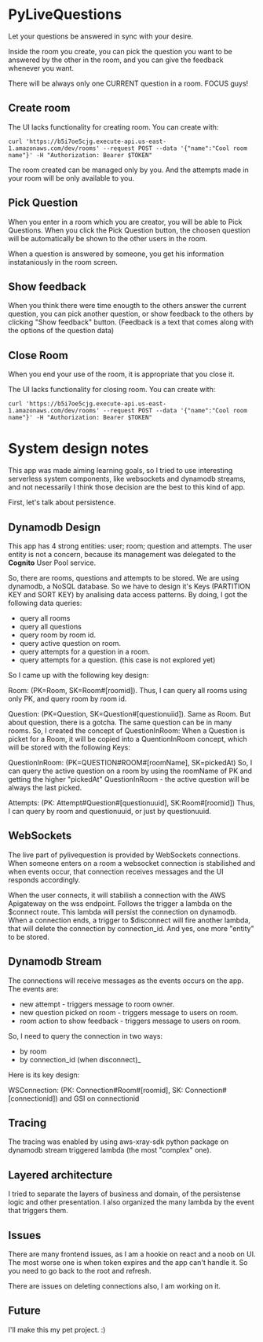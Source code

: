 PyLiveQuestions
==========

Let your questions be answered in sync with your desire.

Inside the room you create, you can pick the question you want to be answered by the other in the room, and you can give the feedback whenever you want.

There will be always only one CURRENT question in a room. FOCUS guys!

Create room
----
The UI lacks functionality for creating room. You can create with:

```
curl 'https://b5i7oe5cjg.execute-api.us-east-1.amazonaws.com/dev/rooms' --request POST --data '{"name":"Cool room name"}' -H "Authorization: Bearer $TOKEN"
```

The room created can be managed only by you. And the attempts made in your room will be only available to you.


Pick Question
----
When you enter in a room which you are creator, you will be able to Pick Questions. When you click the Pick Question button, the choosen question will be automatically be shown to the other users in the room.

When a question is answered by someone, you get his information instataniously in the room screen.


Show feedback
----
When you think there were time enougth to the others answer the current question, you can pick another question, or show feedback to the others by clicking "Show feedback" button. (Feedback is a text that comes along with the options of the question data)


Close Room
------

When you end your use of the room, it is appropriate that you close it.

The UI lacks functionality for closing room. You can create with:
```
curl 'https://b5i7oe5cjg.execute-api.us-east-1.amazonaws.com/dev/rooms' --request POST --data '{"name":"Cool room name"}' -H "Authorization: Bearer $TOKEN"
```

System design notes
=========

This app was made aiming learning goals, so I tried to use interesting serverless system components, like websockets and dynamodb streams, and not necessarily I think those decision are the best to this kind of app.

First, let's talk about persistence. 

Dynamodb Design
-----

This app has 4 strong entities: user; room; question and attempts. The user entity is not a concern, because its management was delegated to the **Cognito** User Pool service.

So, there are rooms, questions and attempts to be stored. We are using dynamodb, a NoSQL database. So we have to design it's Keys (PARTITION KEY and SORT KEY) by analising data access patterns. By doing, I got the following data queries:

- query all rooms
- query all questions
- query room by room id.
- query active question on room. 
- query attempts for a question in a room.
- query attempts for a question.  (this case is not explored yet)


So I came up with the following key design:

Room: (PK=Room, SK=Room#[roomid]).
Thus, I can query all rooms using only PK, and query room by room id.

Question: (PK=Question, SK=Question#[questionuiid]). Same as Room.
But about question, there is a gotcha.  The same question can be in many rooms. So, I created the concept of QuestionInRoom: When a Question is picket for a Room, it will be copied into a QuentionInRoom concept, which will be stored with the following Keys: 

QuestionInRoom: (PK=QUESTION#ROOM#[roomName], SK=pickedAt) So, I can query the active question on a room by using the roomName of PK and getting the higher "pickedAt" QuestionInRoom - the active question will be always the last picked.

Attempts: (PK: Attempt#Question#[questionuuid], SK:Room#[roomid]) Thus, I can query by room and questionuuid, or just by questionuuid.

WebSockets
---------

The live part of pylivequestion is provided by WebSockets connections. 
When someone enters on a room a websocket connection is stabilished and when events occur, that connection receives messages and the UI responds accordingly.

When the user connects, it will stabilish a connection with the AWS Apigateway on the wss endpoint. Follows the trigger a lambda on the $connect route. This lambda will persist the connection on dynamodb.
When a connection ends, a trigger to $disconnect will fire another lambda, that will delete the connection by connection_id.
And yes, one more "entity" to be stored.


Dynamodb Stream
-----------

The connections will receive messages as the events occurs on the app.
The events are: 
- new attempt - triggers message to room owner.
- new question picked on room - triggers message to users on room.
- room action to show feedback - triggers message to users on room.

So, I need to query the connection in two ways:
- by room
- by connection_id (when disconnect)_

Here is its key design:

WSConnection: (PK: Connection#Room#[roomid], SK: Connection#[connectionid]) and GSI on connectionid


Tracing
--------------
The tracing was enabled by using aws-xray-sdk python package on dynamodb stream triggered lambda (the most "complex" one).

Layered architecture
------
I tried to separate the layers of business and domain, of the persistense logic and other presentation. I also organized the many lambda by the event that triggers them.

Issues
----------
There are many frontend issues, as I am a hookie on react and a noob on UI. The most worse one is when token expires and the app can't handle it. So you need to go back to the root and refresh. 

There are issues on deleting connections also, I am working on it.

Future
----
I'll make this my pet project. :)